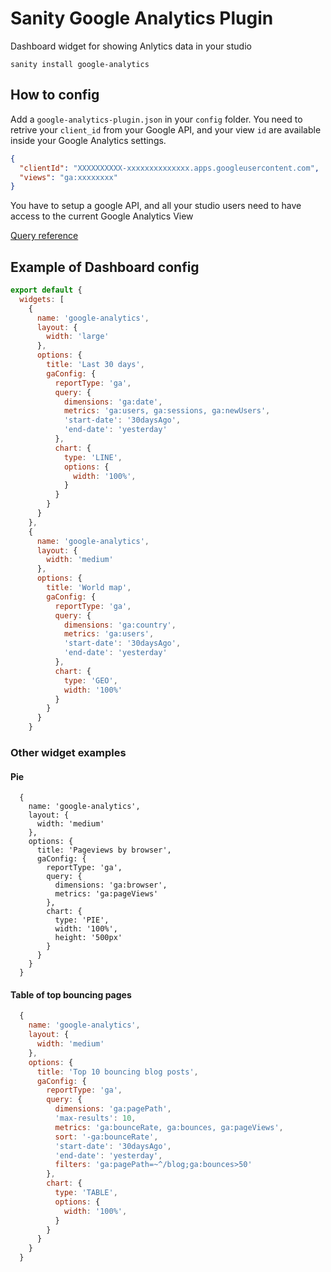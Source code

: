 # Sanity Google Analytics Plugin

Dashboard widget for showing Anlytics data in your studio

```
sanity install google-analytics
```


## How to config
Add a `google-analytics-plugin.json` in your `config` folder. You need to retrive your `client_id` from your Google API, and your view `id` are available inside your Google Analytics settings.

```json
{
  "clientId": "XXXXXXXXXX-xxxxxxxxxxxxxx.apps.googleusercontent.com",
  "views": "ga:xxxxxxxx"
}
```

You have to setup a google API, and all your studio users need to have access to the current Google Analytics View

[Query reference](https://developers.google.com/analytics/devguides/reporting/core/v3/reference#q_summary)


## Example of Dashboard config

```javascript
export default {
  widgets: [
    {
      name: 'google-analytics',
      layout: {
        width: 'large'
      },
      options: {
        title: 'Last 30 days',
        gaConfig: {
          reportType: 'ga',
          query: {
            dimensions: 'ga:date',
            metrics: 'ga:users, ga:sessions, ga:newUsers',
            'start-date': '30daysAgo',
            'end-date': 'yesterday'
          },
          chart: {
            type: 'LINE',
            options: {
              width: '100%',
            }
          }
        }
      }
    },
    {
      name: 'google-analytics',
      layout: {
        width: 'medium'
      },
      options: {
        title: 'World map',
        gaConfig: {
          reportType: 'ga',
          query: {
            dimensions: 'ga:country',
            metrics: 'ga:users',
            'start-date': '30daysAgo',
            'end-date': 'yesterday'
          },
          chart: {
            type: 'GEO',
            width: '100%'
          }
        }
      }
    }
```

### Other widget examples

#### Pie

```
  {
    name: 'google-analytics',
    layout: {
      width: 'medium'
    },
    options: {
      title: 'Pageviews by browser',
      gaConfig: {
        reportType: 'ga',
        query: {
          dimensions: 'ga:browser',
          metrics: 'ga:pageViews'
        },
        chart: {
          type: 'PIE',
          width: '100%',
          height: '500px'
        }
      }
    }
  }
```

#### Table of top bouncing pages
```javascript
  {
    name: 'google-analytics',
    layout: {
      width: 'medium'
    },
    options: {
      title: 'Top 10 bouncing blog posts',
      gaConfig: {
        reportType: 'ga',
        query: {
          dimensions: 'ga:pagePath',
          'max-results': 10,
          metrics: 'ga:bounceRate, ga:bounces, ga:pageViews',
          sort: '-ga:bounceRate',
          'start-date': '30daysAgo',
          'end-date': 'yesterday',
          filters: 'ga:pagePath=~^/blog;ga:bounces>50'
        },
        chart: {
          type: 'TABLE',
          options: {
            width: '100%',
          }
        }
      }
    }
  }
```